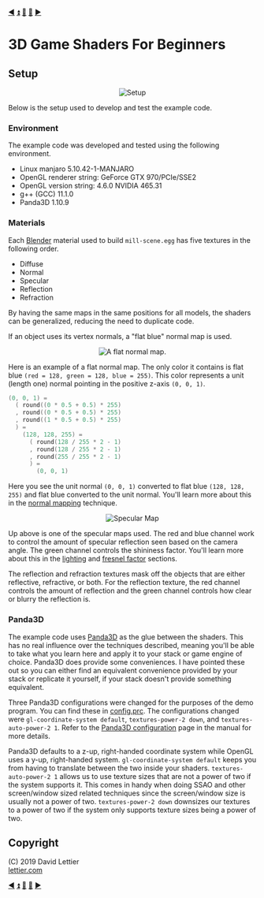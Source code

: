 [:arrow_backward:](gamma-correction.md)
[:arrow_double_up:](../README.md)
[:arrow_up_small:](#)
[:arrow_down_small:](#copyright)
[:arrow_forward:](building-the-demo.md)

# 3D Game Shaders For Beginners

## Setup

<p align="center">
<img src="https://i.imgur.com/fYpIWNk.gif" alt="Setup" title="Setup">
</p>

Below is the setup used to develop and test the example code.

### Environment

The example code was developed and tested using the following environment.

- Linux manjaro 5.10.42-1-MANJARO
- OpenGL renderer string: GeForce GTX 970/PCIe/SSE2
- OpenGL version string: 4.6.0 NVIDIA 465.31
- g++ (GCC) 11.1.0
- Panda3D 1.10.9

### Materials

Each [Blender](https://blender.org) material used to build `mill-scene.egg` has five textures
in the following order.

- Diffuse
- Normal
- Specular
- Reflection
- Refraction

By having the same maps in the same positions for all models,
the shaders can be generalized, reducing the need to duplicate code.

If an object uses its vertex normals, a "flat blue" normal map is used.

<p align="center">
<img src="https://i.imgur.com/tFmKgoH.png" alt="A flat normal map." title="A flat normal map.">
</p>

Here is an example of a flat normal map.
The only color it contains is flat blue `(red = 128, green = 128, blue = 255)`.
This color represents a unit (length one) normal pointing in the positive z-axis `(0, 0, 1)`.

```c
(0, 0, 1) =
  ( round((0 * 0.5 + 0.5) * 255)
  , round((0 * 0.5 + 0.5) * 255)
  , round((1 * 0.5 + 0.5) * 255)
  ) =
    (128, 128, 255) =
      ( round(128 / 255 * 2 - 1)
      , round(128 / 255 * 2 - 1)
      , round(255 / 255 * 2 - 1)
      ) =
        (0, 0, 1)
```

Here you see the unit normal `(0, 0, 1)`
converted to flat blue `(128, 128, 255)`
and flat blue converted to the unit normal.
You'll learn more about this in the [normal mapping](normal-mapping.md) technique.

<p align="center">
<img src="https://i.imgur.com/R9FgZKx.png" alt="Specular Map" title="Specular Map">
</p>

Up above is one of the specular maps used.
The red and blue channel work to control the amount of specular reflection seen based on the camera angle.
The green channel controls the shininess factor.
You'll learn more about this in the [lighting](lighting.md) and [fresnel factor](fresnel-factor.md) sections.

The reflection and refraction textures mask off the objects that are either reflective, refractive, or both.
For the reflection texture, the red channel controls the amount of reflection and the green channel controls how
clear or blurry the reflection is.

### Panda3D

The example code uses
[Panda3D](https://www.panda3d.org/)
as the glue between the shaders.
This has no real influence over the techniques described,
meaning you'll be able to take what you learn here and apply it to your stack or game engine of choice.
Panda3D does provide some conveniences.
I have pointed these out so you can either find an equivalent convenience provided by your stack or
replicate it yourself, if your stack doesn't provide something equivalent.

Three Panda3D configurations were changed for the purposes of the demo program.
You can find these in [config.prc](../demonstration/config.prc).
The configurations changed were
`gl-coordinate-system default`,
`textures-power-2 down`, and
`textures-auto-power-2 1`.
Refer to the
[Panda3D configuration](http://www.panda3d.org/manual/?title=Configuring_Panda3D)
page in the manual for more details.

Panda3D defaults to a z-up, right-handed coordinate system while OpenGL uses a y-up, right-handed system.
`gl-coordinate-system default` keeps you from having to translate between the two inside your shaders.
`textures-auto-power-2 1` allows us to use texture sizes that are not a power of two if the system supports it.
This comes in handy when doing SSAO and other screen/window sized related techniques since the screen/window size
is usually not a power of two.
`textures-power-2 down` downsizes our textures to a power of two if the system only supports texture sizes being a power of two.

## Copyright

(C) 2019 David Lettier
<br>
[lettier.com](https://www.lettier.com)

[:arrow_backward:](gamma-correction.md)
[:arrow_double_up:](../README.md)
[:arrow_up_small:](#)
[:arrow_down_small:](#copyright)
[:arrow_forward:](building-the-demo.md)
